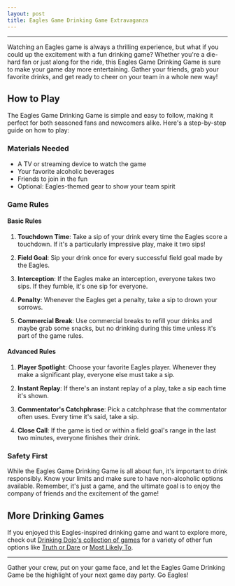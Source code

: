 ```yaml
---
layout: post
title: Eagles Game Drinking Game Extravaganza
---
```



---

Watching an Eagles game is always a thrilling experience, but what if you could up the excitement with a fun drinking game? Whether you're a die-hard fan or just along for the ride, this Eagles Game Drinking Game is sure to make your game day more entertaining. Gather your friends, grab your favorite drinks, and get ready to cheer on your team in a whole new way!

## How to Play

The Eagles Game Drinking Game is simple and easy to follow, making it perfect for both seasoned fans and newcomers alike. Here's a step-by-step guide on how to play:

### Materials Needed

- A TV or streaming device to watch the game
- Your favorite alcoholic beverages
- Friends to join in the fun
- Optional: Eagles-themed gear to show your team spirit

### Game Rules

#### Basic Rules

1. **Touchdown Time**: Take a sip of your drink every time the Eagles score a touchdown. If it's a particularly impressive play, make it two sips!
   
2. **Field Goal**: Sip your drink once for every successful field goal made by the Eagles.

3. **Interception**: If the Eagles make an interception, everyone takes two sips. If they fumble, it's one sip for everyone.

4. **Penalty**: Whenever the Eagles get a penalty, take a sip to drown your sorrows.

5. **Commercial Break**: Use commercial breaks to refill your drinks and maybe grab some snacks, but no drinking during this time unless it's part of the game rules.

#### Advanced Rules

1. **Player Spotlight**: Choose your favorite Eagles player. Whenever they make a significant play, everyone else must take a sip.

2. **Instant Replay**: If there's an instant replay of a play, take a sip each time it's shown.

3. **Commentator's Catchphrase**: Pick a catchphrase that the commentator often uses. Every time it's said, take a sip.

4. **Close Call**: If the game is tied or within a field goal's range in the last two minutes, everyone finishes their drink.

### Safety First

While the Eagles Game Drinking Game is all about fun, it's important to drink responsibly. Know your limits and make sure to have non-alcoholic options available. Remember, it's just a game, and the ultimate goal is to enjoy the company of friends and the excitement of the game!

## More Drinking Games

If you enjoyed this Eagles-inspired drinking game and want to explore more, check out [Drinking Dojo's collection of games](https://drinkingdojo.com/) for a variety of other fun options like [Truth or Dare](https://drinkingdojo.com/games/truth-or-dare) or [Most Likely To](https://drinkingdojo.com/games/most-likely-to).

---

Gather your crew, put on your game face, and let the Eagles Game Drinking Game be the highlight of your next game day party. Go Eagles!